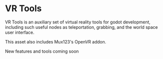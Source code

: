 # VR Tools
VR Tools is an auxiliary set of virtual reality tools for godot development, including such useful nodes as teleportation, grabbing, and the world space user interface.

This asset also includes Mux123's OpenVR addon.

New features and tools coming soon
